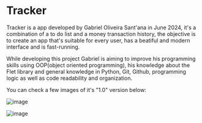 # Tracker
Tracker is a app developed by Gabriel Oliveira Sant'ana in June 2024, it's a combination of a to do list and a money transaction history, the objective is to create an app that's suitable for every user, has a beatiful and modern interface and is fast-running.

While developing this project Gabriel is aiming to improve his programming skills using OOP(object oriented programming), his knowledge about the Flet library and general knowledge in Python, Git, Github, programming logic as well as code readability and organization.

You can check a few images of it's "1.0" version below:

![image](https://github.com/TJfrusciante/Tracker/assets/109312060/4e7825c8-4dc4-4823-9b9d-93b2d54b53d6)

![image](https://github.com/TJfrusciante/Tracker/assets/109312060/06471a4d-243c-433c-8507-a38deb35d6a5)
